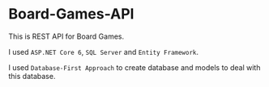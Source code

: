 # Board-Games-API

This is REST API for Board Games.

I used `ASP.NET Core 6`, `SQL Server` and `Entity Framework`.

I used `Database-First Approach` to create database and models to deal with this database.